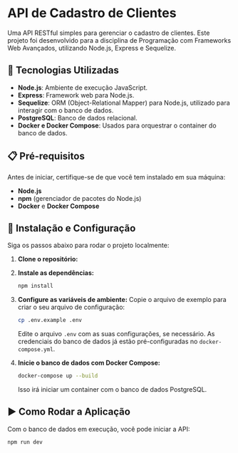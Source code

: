 # API de Cadastro de Clientes

Uma API RESTful simples para gerenciar o cadastro de clientes. Este projeto foi desenvolvido para a disciplina de Programação com Frameworks Web Avançados, utilizando Node.js, Express e Sequelize.

## 🚀 Tecnologias Utilizadas

* **Node.js**: Ambiente de execução JavaScript.
* **Express**: Framework web para Node.js.
* **Sequelize**: ORM (Object-Relational Mapper) para Node.js, utilizado para interagir com o banco de dados.
* **PostgreSQL**: Banco de dados relacional.
* **Docker e Docker Compose**: Usados para orquestrar o container do banco de dados.

## 📋 Pré-requisitos

Antes de iniciar, certifique-se de que você tem instalado em sua máquina:

* **Node.js**
* **npm** (gerenciador de pacotes do Node.js)
* **Docker** e **Docker Compose**

## 🔧 Instalação e Configuração

Siga os passos abaixo para rodar o projeto localmente:

1.  **Clone o repositório:**

2.  **Instale as dependências:**
    ```bash
    npm install
    ```

3.  **Configure as variáveis de ambiente:**
    Copie o arquivo de exemplo para criar o seu arquivo de configuração:
    ```bash
    cp .env.example .env
    ```
    Edite o arquivo `.env` com as suas configurações, se necessário. As credenciais do banco de dados já estão pré-configuradas no `docker-compose.yml`.

4.  **Inicie o banco de dados com Docker Compose:**
    ```bash
    docker-compose up --build
    ```
    Isso irá iniciar um container com o banco de dados PostgreSQL.

## ▶️ Como Rodar a Aplicação

Com o banco de dados em execução, você pode iniciar a API:

```bash
npm run dev
